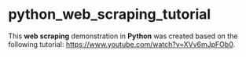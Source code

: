 # python_web_scraping_tutorial

This **web scraping** demonstration in **Python** was created based on the following tutorial: https://www.youtube.com/watch?v=XVv6mJpFOb0.
